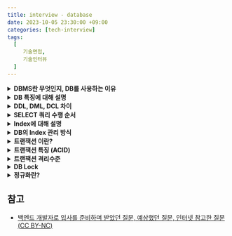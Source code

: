 ```yaml
---
title: interview - database
date: 2023-10-05 23:30:00 +09:00
categories: [tech-interview]
tags:
  [
     기술면접,
     기술인터뷰
  ]
---
```




<details>
<summary> <b> DBMS란 무엇인지, DB를 사용하는 이유 </b> </summary>

<div markdown="1">
- 여러 사용자가 DB에 접근해 사용할 수 있도록 하는 소프트웨어를 의미
- 파일의 데이터 중복, 비일관성, 검색 등의 문제를 해결할 수 있다.
</div>

</details>


<details>
<summary> <b> DB 특징에 대해 설명 </b> </summary>

<div markdown="1">
- **실시간 접근성(Real-Time Accessibility)**: 비정형적인 조회에 대해 실시간 응답이 가능해야 한다.
- **지속적인 변화(Continuous Evolution)**: DB 상태는 동적이다. 즉, 새로운 데이터의 CUD 요청으로 항상 최신의 데이터를 유지해야한다.
- **동시 공용(Concurrent Sharing)**: DB는 다수 사용자가 동시에 같은 내용의 데이터를 이용할 수 있어야한다.
- **내용에 의한 참조(Content Reference)**: DB는 데이터를 참조할 때 데이터 레코드의 주소나 위치에 의해서가 아니라 사용자가 요구하는 데이터 내용으로 찾는다.
</div>

</details>


<details>
<summary> <b> DDL, DML, DCL 차이 </b> </summary>

<div markdown="1">
- **DDL(정의어: Data Definition Language)** : DB 구조를 정의, 수정, 삭제하는 언어 (`ALTER`, `CREATE`, `DROP`)
- **DML(조작어: Data Manipulation Language)** : DB 내의 자료 검색,삽입,갱신,삭제를 위한 언어 (`SELECT`, `INSERT`, `UPDATE`, `DELETE`)
- **DCL(제어어: Data Control Language)** : 데이터에 대해 무결성 유지, 병행, 수행 제어, 보호와 관리를 위한 언어 (`COMMIT`, `ROLLBACK`, `GRANT`, `REVOKE`)
</div>

</details>


<details>
<summary> <b> SELECT 쿼리 수행 순서 </b> </summary>
<div markdown="1">

![query-execute-seq.png](..%2F..%2Fassets%2Fimg%2Fquery-execute-seq.png)

- `FROM, JOIN` > `WHERE` > `GROUP BY` > `HAVING` > `SELECT` > `ORDER BY` > `LIMIT `

### FROM, JOIN
  - 테이블을 지정하고 `JOIN`을 실행하여 하나의 가상 테이블로 결합

### WHERE
  - 조건에 맞는 데이터를 필터링

### GROUP BY
  - 선택한 칼럼을 기준으로 조회한 레코드 목록을 그룹핑

### HAVING
  - 그룹핑 후에 각 그룹에 사용되는 조건절

### SELECT 
  - 조건들을 처리한 후 남은 데이터에서 어떤 열을 출력해줄지 선택

### ORDER BY
  - 행의 순서를 어떻게 보여줄지 정렬

### LIMIT
  - 결과를 몇개를 보여줄지 선택

</div>
</details>


<details>
<summary> <b> Index에 대해 설명 </b> </summary>

<div markdown="1">
- 테이블에서 특정 컬럼을 기준으로 자료를 정렬하는 것
- 인덱스는 항상 정렬된 상태를 유지하기 때문에, `INSERT`, `UPDATE`, `DELETE`시 실행 속도가 저하된다.
- 저장용량이 증가한다. (약 DB 크기의 10 %)
</div>

</details>



<details>
<summary> <b> DB의 Index 관리 방식 </b> </summary>

<div markdown="1">

### B+Tree 
  - 자식 노드가 2개 이상인 

</div>

</details>



<details>
<summary> <b> 트랜잭션 이란? </b> </summary>

<div markdown="1">
- 트랜잭션이란 데이터베이스의 상태를 변화시키는 하나의 논리적인 작업 단위라고 할 수 있으며, 트랜잭션에는 여러개의 연산이 수행될 수 있습니다.
- 트랜잭션은 수행중에 한 작업이라도 실패하면 전부 실패하고, 모두 성공해야 성공이라고 할 수 있습니다.
</div>

</details>

<details>
<summary> <b> 트랜잭션 특징 (ACID) </b> </summary>

<div markdown="1">
- **Atomicity(원자성)**: 트랜잭션을 구성하는 연산 전체가 모두 정상적으로 실행되거나 모두 취소되어야 한다.
- **Consistency(일관성)**: 트랜잭션 이전과 이후, 일관성 있는 DB 상태로 유지한다.  
- **Isolation(고립성)**: 두 개 이상의 트랜잭션이 동시에 실행될 때 서로의 연산에 영향을 주면 안된다.
- **Durability(영구성)**: 커밋된 트랜잭션은 영구히 반영되어야 한다.
</div>

</details>

<details>
<summary> <b> 트랜잭션 격리수준 </b> </summary>

<div markdown="1">
- **READ UNCOMMITTED**: 다른 트랜잭션에서 커밋되지 않은 내용도 참조할 수 있다.
- **READ COMMITTED**: 다른 트랜잭션에서 커밋된 내용만 참조할 수 있다. 
- **REPEATABLE READ**: 트랜잭션에 진입하기 이전에 커밋된 내용만 참조할 수 있다.  
- **SERIALIZABLE**: 트랜잭션에 진입하면 락을 걸어 다른 트랜잭션이 접근하지 못하게 한다.(성능 매우 떨어짐).
</div>

</details>


<details>
<summary> <b> DB Lock </b> </summary>

<div markdown="1">
DB Lock은 트랜잭션 처리의 순차성을 보장하기 위한 방법으로, 데이터에 접근하기 전에 Lock을 요청해서 Lock이 허락되면 해당 데이터에 접근할 수 있도록 하는 기법입니다.    
DB Lock의 종류는 크게 두 가지로, 비관적 락과 낙관적 락이 있습니다.

- 비관적 락 (Pessimistic Lock) : 데이터 갱신 시 충돌이 발생할 것으로 예상해 락을 거는 방식
  - 공유락(Shared Lock) : 사용 중인 데이터를 다른 트랜잭션이 읽기 허용, 쓰기 비허용
  - 베타락(Exclusive Lock) : 사용 중인 데이터를 다른 트랜잭션이 읽기, 쓰기 모두 비허용
  - 데이터 수정 즉시 트랜잭션 충돌을 감지할 수 있습니다.
  - 롤백을 개발자가 일일히 하기 힘든 경우, 충돌이 일어났을 때 롤백 비용이 많이 드는 경우, 주문 시에 쿠폰 사용, 알림 제공, 주문서 작성 등 여러 기능이 한 트랜잭션에 묶여있는 경우에 적합합니다.

- 낙관적 락 (Optimistic Lock) : 데이터 갱신 시 충돌이 발생하지 않을 것이라 가정해 락을 걸지 않고, 버전 관리 기능을 통해서 트랜잭션 격리성을 관리하는 방식.
  - Version 컬럼을 별도로 추가해서 충돌을 방지합니다. Version 정보를 사용하면 최초 커밋만 인정이 되고, Bulk Insert는 버전을 무시하기 떄문에 Bulk Insert에서 버전을 증가시키려면 버전 필드를 강제로 증가시켜야 합니다.
  - DB가 제공하는 락 기능을 사용하지 않고, JPA가 제공하는 버전 관리 기능(Application Level의 Lock)을 사용합니다.
  - 커밋 전까지는 충돌을 알 수 없습니다.
  - 충돌이 나면 롤백 처리는 개발자의 몫입니다.

비관적 락과 낙관적 락의 사용 기준은 '읽기와 수정 비율이 어디에 가까운지'입니다. 수정의 비율이 높다면 비관적 락을, 읽기의 비중이 높다면 Optimistic을 사용합니다.


Why?

데이터 수정 즉시 트랜잭션 충돌을 감지하고 롤백이 가능하므로 수정이 많은 경우 비관적 락을 사용하는 것이 좋습니다.

읽기 작업이 많다면 JPA의 버전관리 기능을 활용해 개발하는 것이 더욱 편리하기 때문에 낙관적 락을 사용하는 것이 좋습니다.

</div>
</details>


<details>
<summary> <b> 정규화란? </b> </summary>



</details>

   

## 참고
- [백엔드 개발자로 입사를 준비하며 받았던 질문, 예상했던 질문, 인터넷 참고한 질문(CC BY-NC)](https://github.dev/ksundong/backend-interview-question)
